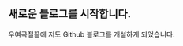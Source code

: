 ## 새로운 블로그를 시작합니다.
우여곡절끝에 저도 Github 블로그를 개설하게 되었습니다.

<!--stackedit_data:
eyJoaXN0b3J5IjpbMTc1Nzk2OTMzMF19
-->